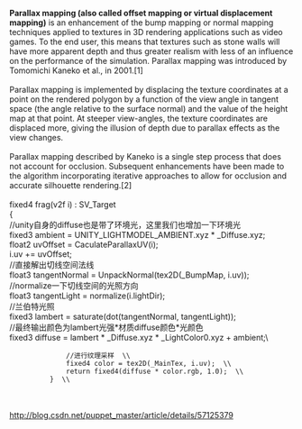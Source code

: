 **Parallax mapping (also called offset mapping or virtual displacement
mapping)** is an enhancement of the bump mapping or normal mapping
techniques applied to textures in 3D rendering applications such as
video games. To the end user, this means that textures such as stone
walls will have more apparent depth and thus greater realism with less
of an influence on the performance of the simulation. Parallax mapping
was introduced by Tomomichi Kaneko et al., in 2001.\[1\]\
\
Parallax mapping is implemented by displacing the texture coordinates at
a point on the rendered polygon by a function of the view angle in
tangent space (the angle relative to the surface normal) and the value
of the height map at that point. At steeper view-angles, the texture
coordinates are displaced more, giving the illusion of depth due to
parallax effects as the view changes.\
\
Parallax mapping described by Kaneko is a single step process that does
not account for occlusion. Subsequent enhancements have been made to the
algorithm incorporating iterative approaches to allow for occlusion and
accurate silhouette rendering.\[2\]\
\
fixed4 frag(v2f i) : SV_Target\
{\
//unity自身的diffuse也是带了环境光，这里我们也增加一下环境光\
fixed3 ambient = UNITY_LIGHTMODEL_AMBIENT.xyz \* \_Diffuse.xyz;\
float2 uvOffset = CaculateParallaxUV(i);\
i.uv += uvOffset;\
//直接解出切线空间法线\
float3 tangentNormal = UnpackNormal(tex2D(\_BumpMap, i.uv));\
//normalize一下切线空间的光照方向\
float3 tangentLight = normalize(i.lightDir);\
//兰伯特光照\
fixed3 lambert = saturate(dot(tangentNormal, tangentLight));\
//最终输出颜色为lambert光强\*材质diffuse颜色\*光颜色\
fixed3 diffuse = lambert \* \_Diffuse.xyz \* \_LightColor0.xyz +
ambient;\

                  //进行纹理采样  \\
                  fixed4 color = tex2D(_MainTex, i.uv);  \\
                  return fixed4(diffuse * color.rgb, 1.0);  \\
              }  \\

\
\
<http://blog.csdn.net/puppet_master/article/details/57125379>
